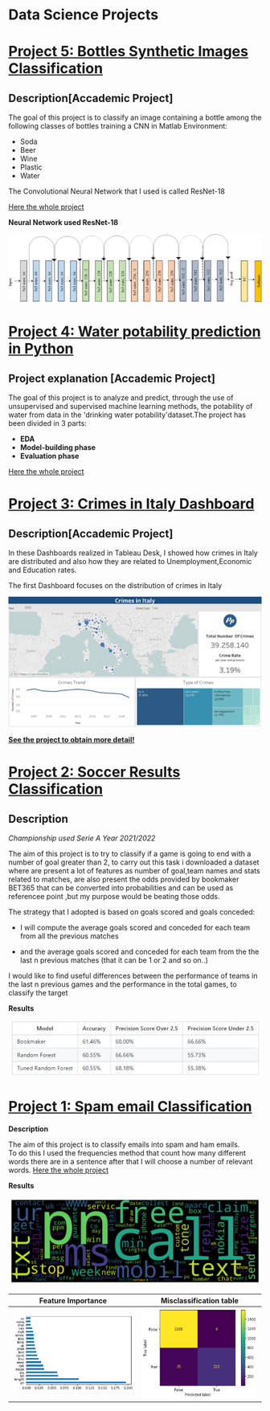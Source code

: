 # Data Science Projects

# [Project 5: Bottles Synthetic Images Classification](https://github.com/datascientist-hist/Bottles-Synthetic-Images-Classification)


## **Description**[Accademic Project]

The  goal of this project is to classify an image containing a bottle among the following classes of bottles training a CNN in Matlab Environment:

- Soda 
- Beer 
- Wine 
- Plastic
- Water

The Convolutional Neural Network that I used is called ResNet-18

[Here the whole project](https://github.com/datascientist-hist/Bottles-Synthetic-Images-Classification)

**Neural Network used ResNet-18**

  ![](/images/Original-ResNet-18-Architecture.png)

# [Project 4: Water potability prediction in Python](https://github.com/datascientist-hist/Water-potability-prediction-in-python)

## Project explanation [**Accademic Project**]
The goal of this project is to analyze and predict, through the use of  unsupervised and supervised machine learning methods, the potability of water from data in the 'drinking water potability'dataset.The project has been divided in 3 parts:

- **EDA**
- **Model-building phase**
- **Evaluation phase**

[Here the whole project](https://github.com/datascientist-hist/Water-potability-prediction-in-python)

# [Project 3: Crimes in Italy Dashboard](https://github.com/datascientist-hist/Crimes-in-Italy-Dashboard) 

## **Description**[**Accademic Project**]
In these Dashboards realized in Tableau Desk, I showed how crimes in Italy are distributed and also how they are related to Unemployment,Economic and Education rates.

The first Dashboard focuses on the distribution of crimes in Italy

![](/images/DASH1.png)

**[See the project to obtain more detail!](https://github.com/datascientist-hist/Crimes-in-Italy-Dashboard)**


# [Project 2: Soccer Results Classification](https://github.com/datascientist-hist/Football-Results-classification) 

## **Description**

*Championship used Serie A Year 2021/2022*

The aim of this project is to try to classify if a game is going to end with a number of goal greater than 2, to carry out this task i  downloaded a dataset where are present a lot of features as number of goal,team names and stats related to matches, are also present the odds provided by bookmaker BET365 that can be converted into probabilities and can be used as referencee point ,but my purpose would be beating those odds.

The strategy that I adopted is based on goals scored and goals conceded:

- I will compute the average goals scored and conceded for each team from all the previous matches

- and the average goals scored and conceded for each team from the the last n previous matches (that it can be 1 or 2 and so on..)

I would like to find useful differences between the performance of teams in the last n previous games and the performance in the total games, to classify the target

**Results**

 ![](/images/tablemtrics.JPG)  
 

# [Project 1: Spam email Classification](https://github.com/datascientist-hist/Spam_Messages_Classification)

**Description**

The aim of this project is to classify emails into spam and ham emails.  
To do this I used the frequencies method that count  how many different words there are in a sentence after that I will choose a number of relevant words.
[Here the whole project](https://github.com/datascientist-hist/Spam_Messages_Classification)


**Results**

![](/images/spamwords.png)

Feature Importance         |  Misclassification table
:-------------------------:|:-------------------------:
 ![](/images/featureimportance.png)  |   ![](/images/misclassification.png)


